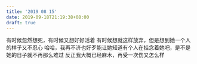 ```yaml
---
title: '2019 08 15'
date: 2019-09-18T21:19:38+08:00
draft: true
---
```


有时候忽然想死，有时候又想好好活着
有时候想就这样放弃，但是想到她一个人的样子又不忍心
哈哈，我再不济也好歹能让她知道有个人在挂念着她吧，是不是她的日子就不再那么难过
反正我大概已经麻木，再受一次伤又怎么样

